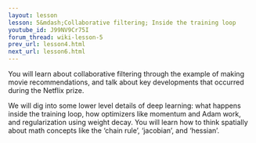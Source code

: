 ```yaml
---
layout: lesson
lesson: 5&mdash;Collaborative filtering; Inside the training loop
youtube_id: J99NV9Cr75I
forum_thread: wiki-lesson-5
prev_url: lesson4.html
next_url: lesson6.html
---
```


You will learn about collaborative filtering through the example of making movie recommendations, and talk about key developments that occurred during the Netflix prize.

We will dig into some lower level details of deep learning: what happens inside the training loop, how optimizers like momentum and Adam work, and regularization using weight decay.  You will learn how to think spatially about math concepts like the ‘chain rule’, ‘jacobian’, and ‘hessian’.

